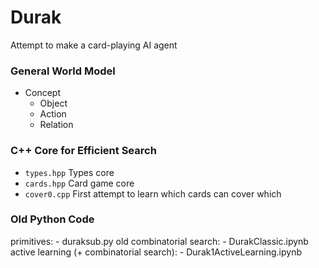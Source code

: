 # Durak

Attempt to make a card-playing AI agent

### General World Model

- Concept
    - Object
    - Action
    - Relation

### C++ Core for Efficient Search

- `types.hpp` Types core
- `cards.hpp` Card game core
- `cover0.cpp` First attempt to learn which cards can cover which

### Old Python Code

primitives: 
    - duraksub.py
old combinatorial search: 
    - DurakClassic.ipynb
active learning (+ combinatorial search):
    - Durak1ActiveLearning.ipynb

